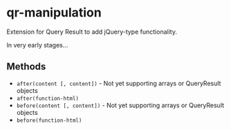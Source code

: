 # qr-manipulation

Extension for Query Result to add jQuery-type functionality.

In very early stages...

## Methods

- `after(content [, content])` - Not yet supporting arrays or QueryResult objects
- `after(function-html)`
- `before(content [, content])` - Not yet supporting arrays or QueryResult objects
- `before(function-html)`
